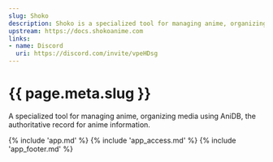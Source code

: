 ```yaml
---
slug: Shoko
description: Shoko is a specialized tool for managing anime, organizing media using AniDB, the authoritative record for anime information
upstream: https://docs.shokoanime.com
links:
- name: Discord
  uri: https://discord.com/invite/vpeHDsg
---
```


# {{ page.meta.slug }}

A specialized tool for managing anime, organizing media using AniDB, the authoritative record for anime information.

{% include 'app.md' %}
{% include 'app_access.md' %}
{% include 'app_footer.md' %}